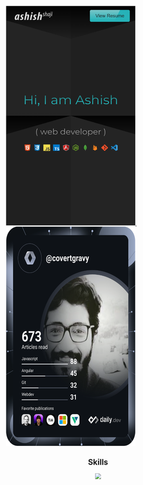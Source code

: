 <div>
 <a href="https://ashishshaji.com">
  <img src="https://raw.githubusercontent.com/CovertGravy/covertgravy.github.io/master/src/assets/hero-mobile.png" width="354" height="600" alt="Website"/>
 </a>
 &nbsp;&nbsp;&nbsp;&nbsp;&nbsp;&nbsp;&nbsp;&nbsp;&nbsp;&nbsp;&nbsp;&nbsp;
 <a href="https://app.daily.dev/covertgravy">
  <img src="https://github.com/covertgravy/covertgravy/blob/main/devcard.svg" width="354" height="600" alt="Ashish Shaji's Dev Card"/>
 </a>
</div>

<h2 align="center">Skills </h2>

<p align="center">
  <a href="https://skillicons.dev">
    <img src="https://skillicons.dev/icons?i=git,vscode,ts,angular,html,css,js" />
  </a>
</p>
